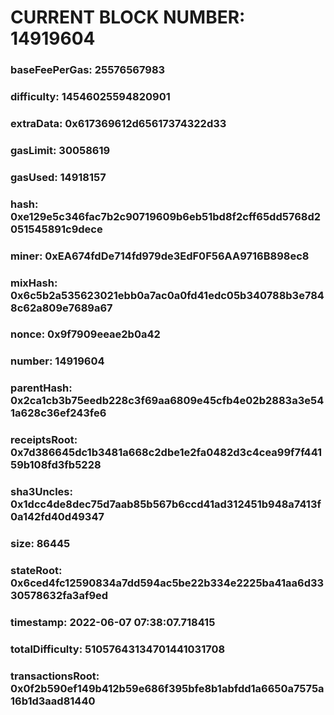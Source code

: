# CURRENT BLOCK NUMBER: 14919604

### baseFeePerGas: 25576567983
### difficulty: 14546025594820901
### extraData: 0x617369612d65617374322d33
### gasLimit: 30058619
### gasUsed: 14918157
### hash: 0xe129e5c346fac7b2c90719609b6eb51bd8f2cff65dd5768d2051545891c9dece
### miner: 0xEA674fdDe714fd979de3EdF0F56AA9716B898ec8
### mixHash: 0x6c5b2a535623021ebb0a7ac0a0fd41edc05b340788b3e7848c62a809e7689a67
### nonce: 0x9f7909eeae2b0a42
### number: 14919604
### parentHash: 0x2ca1cb3b75eedb228c3f69aa6809e45cfb4e02b2883a3e541a628c36ef243fe6
### receiptsRoot: 0x7d386645dc1b3481a668c2dbe1e2fa0482d3c4cea99f7f44159b108fd3fb5228
### sha3Uncles: 0x1dcc4de8dec75d7aab85b567b6ccd41ad312451b948a7413f0a142fd40d49347
### size: 86445
### stateRoot: 0x6ced4fc12590834a7dd594ac5be22b334e2225ba41aa6d3330578632fa3af9ed
### timestamp: 2022-06-07 07:38:07.718415
### totalDifficulty: 51057643134701441031708
### transactionsRoot: 0x0f2b590ef149b412b59e686f395bfe8b1abfdd1a6650a7575a16b1d3aad81440
